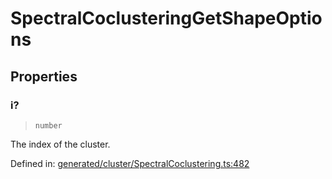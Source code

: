 # SpectralCoclusteringGetShapeOptions

## Properties

### i?

> `number`

The index of the cluster.

Defined in:  [generated/cluster/SpectralCoclustering.ts:482](https://github.com/transitive-bullshit/scikit-learn-ts/blob/92ab806/packages/sklearn/src/generated/cluster/SpectralCoclustering.ts#L482)
